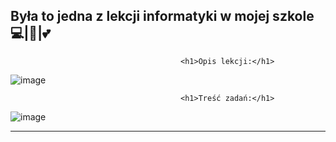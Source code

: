 Była to jedna z lekcji informatyki w mojej szkole 💻|🐍|💕
-----------------------------------------------------------------------------------------------------------------------
                                          <h1>Opis lekcji:</h1>

   ![image](https://user-images.githubusercontent.com/65869511/130832057-41f3b322-ade5-45bd-bad9-a085ad17a603.png)

                                          <h1>Treść zadań:</h1>   

   ![image](https://user-images.githubusercontent.com/65869511/130832127-59d0cb50-58c5-40ba-99d8-43f2c93d2b9e.png)

-----------------------------------------------------------------------------------------------------------------------
